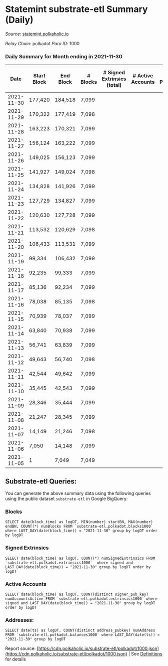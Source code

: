 # Statemint substrate-etl Summary (Daily)

_Source_: [statemint.polkaholic.io](https://statemint.polkaholic.io)

*Relay Chain*: polkadot
*Para ID*: 1000



### Daily Summary for Month ending in 2021-11-30


| Date | Start Block | End Block | # Blocks | # Signed Extrinsics (total) | # Active Accounts | # Passive | # New | # Addresses with Balances | # Events | # Transfers | # XCM Transfers In | # XCM Transfers Out |
| ---- | ----------- | --------- | -------- | --------------------------- | ----------------- | --------- | ----- | ------------------------- | -------- | ----------- | ------------------ | ------------------- |
| 2021-11-30 | 177,420 | 184,518 | 7,099  |  |  |  |  |  | 7,099 |   |   |   |
| 2021-11-29 | 170,322 | 177,419 | 7,098  |  |  |  |  |  | 7,098 |   |   |   |
| 2021-11-28 | 163,223 | 170,321 | 7,099  |  |  |  |  |  | 7,099 |   |   |   |
| 2021-11-27 | 156,124 | 163,222 | 7,099  |  |  |  |  |  | 7,099 |   |   |   |
| 2021-11-26 | 149,025 | 156,123 | 7,099  |  |  |  |  |  | 7,099 |   |   |   |
| 2021-11-25 | 141,927 | 149,024 | 7,098  |  |  |  |  |  | 7,098 |   |   |   |
| 2021-11-24 | 134,828 | 141,926 | 7,099  |  |  |  |  |  | 7,099 |   |   |   |
| 2021-11-23 | 127,729 | 134,827 | 7,099  |  |  |  |  |  | 7,099 |   |   |   |
| 2021-11-22 | 120,630 | 127,728 | 7,099  |  |  |  |  |  | 7,099 |   |   |   |
| 2021-11-21 | 113,532 | 120,629 | 7,098  |  |  |  |  |  | 7,098 |   |   |   |
| 2021-11-20 | 106,433 | 113,531 | 7,099  |  |  |  |  |  | 7,099 |   |   |   |
| 2021-11-19 | 99,334 | 106,432 | 7,099  |  |  |  |  |  | 7,099 |   |   |   |
| 2021-11-18 | 92,235 | 99,333 | 7,099  |  |  |  |  |  | 7,099 |   |   |   |
| 2021-11-17 | 85,136 | 92,234 | 7,099  |  |  |  |  |  | 7,099 |   |   |   |
| 2021-11-16 | 78,038 | 85,135 | 7,098  |  |  |  |  |  | 7,098 |   |   |   |
| 2021-11-15 | 70,939 | 78,037 | 7,099  |  |  |  |  |  | 7,099 |   |   |   |
| 2021-11-14 | 63,840 | 70,938 | 7,099  |  |  |  |  |  | 7,099 |   |   |   |
| 2021-11-13 | 56,741 | 63,839 | 7,099  |  |  |  |  |  | 7,099 |   |   |   |
| 2021-11-12 | 49,643 | 56,740 | 7,098  |  |  |  |  |  | 7,098 |   |   |   |
| 2021-11-11 | 42,544 | 49,642 | 7,099  |  |  |  |  |  | 7,099 |   |   |   |
| 2021-11-10 | 35,445 | 42,543 | 7,099  |  |  |  |  |  | 7,099 |   |   |   |
| 2021-11-09 | 28,346 | 35,444 | 7,099  |  |  |  |  |  | 7,099 |   |   |   |
| 2021-11-08 | 21,247 | 28,345 | 7,099  |  |  |  |  |  | 7,099 |   |   |   |
| 2021-11-07 | 14,149 | 21,246 | 7,098  |  |  |  |  |  | 7,098 |   |   |   |
| 2021-11-06 | 7,050 | 14,148 | 7,099  |  |  |  |  |  | 7,099 |   |   |   |
| 2021-11-05 | 1 | 7,049 | 7,049  |  |  |  |  |  | 7,049 |   |   |   |

## Substrate-etl Queries:
You can generate the above summary data using the following queries using the public dataset `substrate-etl` in Google BigQuery:


### Blocks
```
SELECT date(block_time) as logDT, MIN(number) startBN, MAX(number) endBN, COUNT(*) numBlocks FROM `substrate-etl.polkadot.blocks1000`  where LAST_DAY(date(block_time)) = "2021-11-30" group by logDT order by logDT
```


### Signed Extrinsics
```
SELECT date(block_time) as logDT, COUNT(*) numSignedExtrinsics FROM `substrate-etl.polkadot.extrinsics1000`  where signed and LAST_DAY(date(block_time)) = "2021-11-30" group by logDT order by logDT
```


### Active Accounts
```
SELECT date(block_time) as logDT, COUNT(distinct signer_pub_key) numAccountsActive FROM `substrate-etl.polkadot.extrinsics1000` where signed and LAST_DAY(date(block_time)) = "2021-11-30" group by logDT order by logDT
```


### Addresses:
```
SELECT date(ts) as logDT, COUNT(distinct address_pubkey) numAddress FROM `substrate-etl.polkadot.balances1000` where LAST_DAY(date(ts)) = "2021-11-30" group by logDT
```



Report source: [https://cdn.polkaholic.io/substrate-etl/polkadot/1000.json](https://cdn.polkaholic.io/substrate-etl/polkadot/1000.json) | See [Definitions](/DEFINITIONS.md) for details
